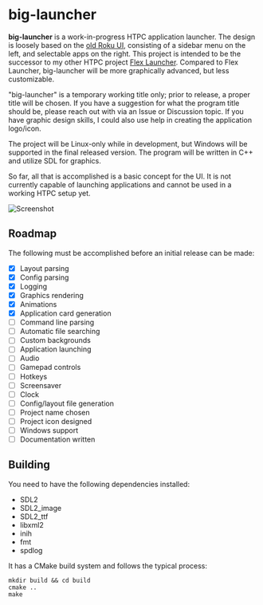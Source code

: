 # big-launcher
**big-launcher** is a work-in-progress HTPC application launcher. The design is loosely based on the [old Roku UI](https://www.techhive.com/wp-content/uploads/2022/01/rokuui-100899030-orig.jpg), consisting of a sidebar menu on the left, and selectable apps on the right. This project is intended to be the successor to my other HTPC project [Flex Launcher](https://github.com/complexlogic/flex-launcher). Compared to Flex Launcher, big-launcher will be more graphically advanced, but less customizable. 

"big-launcher" is a temporary working title only; prior to release, a proper title will be chosen. If you have a suggestion for what the program title should be, please reach out with via an Issue or Discussion topic. If you have graphic design skills, I could also use help in creating the application logo/icon.

The project will be Linux-only while in development, but Windows will be supported in the final released version. The program will be written in C++ and utilize SDL for graphics.

So far, all that is accomplished is a basic concept for the UI. It is not currently capable of launching applications and cannot be used in a working HTPC setup yet.

![Screenshot](https://user-images.githubusercontent.com/95071366/179386158-4629b685-3f87-4d5f-82a5-dc513b8cf3c8.png)

## Roadmap
The following must be accomplished before an initial release can be made:
- [x] Layout parsing
- [x] Config parsing
- [x] Logging
- [x] Graphics rendering
- [x] Animations
- [x] Application card generation
- [ ] Command line parsing
- [ ] Automatic file searching
- [ ] Custom backgrounds
- [ ] Application launching
- [ ] Audio
- [ ] Gamepad controls
- [ ] Hotkeys
- [ ] Screensaver
- [ ] Clock
- [ ] Config/layout file generation
- [ ] Project name chosen
- [ ] Project icon designed
- [ ] Windows support
- [ ] Documentation written

## Building
You need to have the following dependencies installed:
- SDL2
- SDL2_image
- SDL2_ttf
- libxml2
- inih
- fmt
- spdlog

It has a CMake build system and follows the typical process:
```
mkdir build && cd build
cmake ..
make
```
